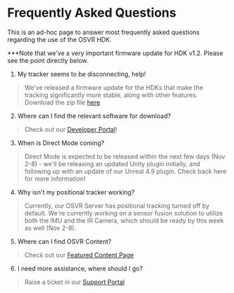 # Frequently Asked Questions
This is an ad-hoc page to answer most frequently asked questions regarding the use of the OSVR HDK.

***Note that we've a very important firmware update for HDK v1.2. Please see the point directly below.

1. My tracker seems to be disconnecting, help!

  > We've released a firmware update for the HDKs that make the tracking significantly more stable, along with other features. Download the zip file [here](https://www.dropbox.com/s/eve1kuv88z8gsv3/OSVR%20HDK%20FW%20Updater.zip?dl=0)

2. Where can I find the relevant software for download?

  > Check out our [Developer Portal](http://osvr.github.io/)!

3. When is Direct Mode coming?

  > Direct Mode is expected to be released within the next few days (Nov 2-8) - we'll be releasing an updated Unity plugin initially, and following up with an update of our Unreal 4.9 plugin. Check back here for more information!

4. Why isn't my positional tracker working?

  > Currently, our OSVR Server has positional tracking turned off by default. We're currently working on a sensor fusion solution to utilize both the IMU and the IR Camera, which should be ready by this week as well (Nov 2-8).

5. Where can I find OSVR Content?

  > Check out our [Featured Content Page](http://www.osvr.org/featured.html)

6. I need more assistance, where should I go?

  > Raise a ticket in our [Support Portal](http://support.osvr.com/hc/en-us)